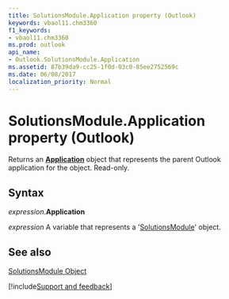 ```yaml
---
title: SolutionsModule.Application property (Outlook)
keywords: vbaol11.chm3360
f1_keywords:
- vbaol11.chm3360
ms.prod: outlook
api_name:
- Outlook.SolutionsModule.Application
ms.assetid: 87b39da9-cc25-1f0d-03c0-85ee2752569c
ms.date: 06/08/2017
localization_priority: Normal
---
```



# SolutionsModule.Application property (Outlook)

Returns an  **[Application](Outlook.Application.md)** object that represents the parent Outlook application for the object. Read-only.


## Syntax

_expression_.**Application**

_expression_ A variable that represents a '[SolutionsModule](Outlook.SolutionsModule.md)' object.


## See also


[SolutionsModule Object](Outlook.SolutionsModule.md)

[!include[Support and feedback](~/includes/feedback-boilerplate.md)]